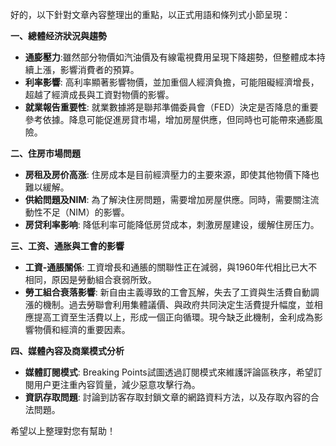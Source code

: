 好的，以下針對文章內容整理出的重點，以正式用語和條列式小節呈現：

**一、總體经济狀況與趨勢**

*   **通膨壓力**:雖然部分物價如汽油價及有線電視費用呈現下降趨勢，但整體成本持續上漲，影響消費者的預算。
*   **利率影響**: 高利率顯著影響物價，並加重個人經濟負擔，可能阻礙經濟增長，超越了經濟成長與工資對物價的影響。
* **就業報告重要性**: 就業數據將是聯邦準備委員會（FED）決定是否降息的重要參考依據。降息可能促進房貸市場，增加房屋供應，但同時也可能帶來通膨風險。

**二、住房市場問題**

*   **房租及房价高涨**: 住房成本是目前經濟壓力的主要來源，即使其他物價下降也難以緩解。
*   **供給問題及NIM**: 為了解決住房問題，需要增加房屋供應。同時，需要關注流動性不足（NIM）的影響。
*   **房贷利率影响**: 降低利率可能降低房贷成本，刺激房屋建设，缓解住房压力。

**三、工资、通胀與工會的影響**

*   **工資-通脹關係**: 工資增長和通脹的關聯性正在減弱，與1960年代相比已大不相同，原因是勞動組合衰弱所致。
*   **勞工組合衰落影響**: 新自由主義導致的工會瓦解，失去了工資與生活費自動調漲的機制。過去勞聯會利用集體議價、與政府共同決定生活費提升幅度，並相應提高工資至生活費以上，形成一個正向循環。現今缺乏此機制，金利成為影響物價和經濟的重要因素。

**四、媒體內容及商業模式分析**

*   **媒體訂閱模式**: Breaking Points試圖透過訂閱模式來維護評論區秩序，希望訂閱用户更注重內容質量，減少惡意攻擊行為。
*   **資訊存取問題**: 討論到訪客存取封鎖文章的網路資料方法，以及存取內容的合法問題。

希望以上整理對您有幫助！